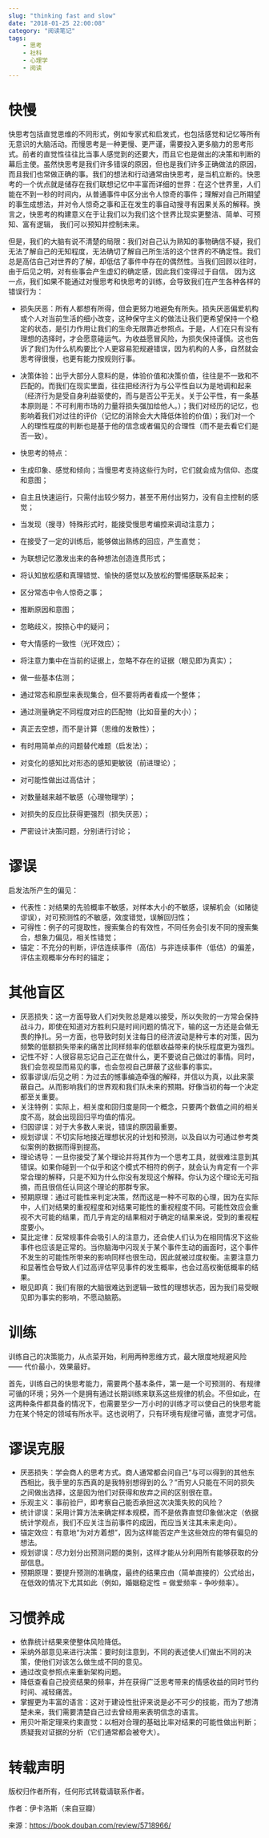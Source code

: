 ```yaml
---
slug: "thinking fast and slow"
date: "2018-01-25 22:00:08"
category: "阅读笔记"
tags:
    - 思考
    - 社科
    - 心理学
    - 阅读
---
```


# 快慢

快思考包括直觉思维的不同形式，例如专家式和启发式，也包括感觉和记忆等所有无意识的大脑活动。而慢思考是一种更慢、更严谨，需要投入更多脑力的思考形式。前者的直觉性往往比当事人感觉到的还要大，而且它也是做出的决策和判断的幕后主使。虽然快思考是我们许多错误的原因，但也是我们许多正确做法的原因，而且我们也常做正确的事。我们的想法和行动通常由快思考，是当机立断的。快思考的一个优点就是储存在我们联想记忆中丰富而详细的世界：在这个世界里，人们能在不到一秒的时间内，从普通事件中区分出令人惊奇的事件；理解对自己所期望的事生成想法，并对令人惊奇之事和正在发生的事自动搜寻有因果关系的解释。换言之，快思考的构建意义在于让我们以为我们这个世界比现实更整洁、简单、可预知、富有逻辑， 我们可以预知并控制未来。

但是，我们的大脑有说不清楚的局限：我们对自己认为熟知的事物确信不疑，我们无法了解自己的无知程度，无法确切了解自己所生活的这个世界的不确定性。我们总是高估自己对世界的了解，却低估了事件中存在的偶然性。当我们回顾以往时，由于后见之明，对有些事会产生虚幻的确定感，因此我们变得过于自信。 
因为这一点，我们如果不能通过对慢思考和快思考的训练，会导致我们在产生各种各样的错误行为：
- 损失厌恶：所有人都想有所得，但会更努力地避免有所失。损失厌恶偏爱机构或个人对当前生活的细小改变，这种保守主义的做法让我们更希望保持一个稳定的状态，是引力作用让我们的生命无限靠近参照点。于是，人们在只有没有理想的选择时，才会愿意碰运气。为收益愿冒风险，为损失保持谨慎。这也告诉了我们为什么机构要比个人更容易犯规避错误，因为机构的人多，自然就会思考得很慢，也更有能力按规则行事。
- 决策体验：出乎大部分人意料的是，体验价值和决策价值，往往是不一致和不匹配的。而我们在现实里面，往往把经济行为与公平性自以为是地调和起来（经济行为是受自身利益驱使的，而与是否公平无关。关于公平性，有一条基本原则是：不可利用市场的力量将损失强加给他人。）；我们对经历的记忆，也影响着我们对过往的评价（记忆的消除会大大降低体验的价值）；我们对一个人的理性程度的判断也是基于他的信念或者偏见的合理性（而不是去看它们是否一致）。

- 快思考的特点：
- 生成印象、感觉和倾向；当慢思考支持这些行为时，它们就会成为信仰、态度和意图；
- 自主且快速运行，只需付出较少努力，甚至不用付出努力，没有自主控制的感觉；
- 当发现（搜寻）特殊形式时，能接受慢思考编控来调动注意力；
- 在接受了一定的训练后，能够做出熟练的回应，产生直觉；
- 为联想记忆激发出来的各种想法创造连贯形式；
- 将认知放松感和真理错觉、愉快的感觉以及放松的警惕感联系起来；
- 区分常态中令人惊奇之事；
- 推断原因和意图；
- 忽略歧义，按捺心中的疑问；
- 夸大情感的一致性（光环效应）；
- 将注意力集中在当前的证据上，忽略不存在的证据（眼见即为真实）；
- 做一些基本估测；
- 通过常态和原型来表现集合，但不要将两者看成一个整体；
- 通过测量确定不同程度对应的匹配物（比如音量的大小）；
- 真正去空想，而不是计算（思维的发散性）；
- 有时用简单点的问题替代难题（启发法）；
- 对变化的感知比对形态的感知更敏锐（前进理论）；
- 对可能性做出过高估计；
- 对数量越来越不敏感（心理物理学）；
- 对损失的反应比获得更强烈（损失厌恶）；
- 严密设计决策问题，分别进行讨论；


# 谬误

启发法所产生的偏见：
- 代表性：对结果的先验概率不敏感，对样本大小的不敏感，误解机会（如赌徒谬误），对可预测性的不敏感，效度错觉，误解回归性；
- 可得性：例子的可提取性，搜索集合的有效性，不同任务会引发不同的搜索集合，想象力偏见，相关性错觉；
- 锚定：不充分的判断，评估连续事件（高估）与非连续事件（低估）的偏差，评估主观概率分布时的锚定；

# 其他盲区

- 厌恶损失：这一方面导致人们对失败总是难以接受，所以失败的一方常会保持战斗力，即使在知道对方胜利只是时间问题的情况下，输的这一方还是会做无畏的挣扎。另一方面，也导致时刻关注每日的经济波动是种亏本的对策，因为频繁的低额损失带来的痛苦比同样频率的低额收益带来的快乐程度更为强烈。
- 记性不好：人很容易忘记自己正在做什么，更不要说自己做过的事情。同时，我们会忽视显而易见的事，也会忽视自己屏蔽了这些事的事实。
- 叙事谬误/后见之明：为过去的憾事编造牵强的解释，并信以为真，以此来蒙蔽自己。从而影响我们的世界观和我们队未来的预期。好像当初的每一个决定都至关重要。
- 关注特例：实际上，相关度和回归度是同一个概念，只要两个数值之间的相关度不高，就会出现回归平均值的情况。
- 归因谬误：对于大多数人来说，错误的原因最重要。
- 规划谬误：不切实际地接近理想状况的计划和预测，以及自以为可通过参考类似案例的数据而得到提高。
- 理论诱导：一旦你接受了某个理论并将其作为一个思考工具，就很难注意到其错误。如果你碰到一个似乎和这个模式不相符的例子，就会认为肯定有一个非常合理的解释，只是不知为什么你没有发现这个解释。你认为这个理论无可指摘，而且很信任认同这个理论的那群专家。
- 预期原理：通过可能性来判定决策，然而这是一种不可取的心理，因为在实际中，人们对结果的重视程度和对结果可能性的重视程度不同。可能性效应会重视不大可能的结果，而几乎肯定的结果相对于确定的结果来说，受到的重视程度要小。
- 莫比定律：反常规事件会吸引人的注意力，还会使人们认为在相同情况下这些事件也应该是正常的。当你脑海中闪现关于某个事件生动的画面时，这个事件不发生的可能性所带来的影响同样也很生动，因此就被过度权衡。主要注意力和显著性会导致人们过高评估罕见事件的发生概率，也会过高权衡低概率的结果。
- 眼见即真：我们有限的大脑很难达到逻辑一致性的理想状态，因为我们易受眼见即为事实的影响，不愿动脑筋。


# 训练

训练自己的决策能力，从点菜开始，利用两种思维方式，最大限度地规避风险 —— 代价最小，效果最好。  
   
首先，训练自己的快思考能力，需要两个基本条件，第一是一个可预测的、有规律可循的环境；另外一个是拥有通过长期训练来联系这些规律的机会。不但如此，在这两种条件都具备的情况下，也需要至少一万小时的训练才可以使自己的快思考能力在某个特定的领域有所水平。这也说明了，只有环境有规律可循，直觉才可信。

# 谬误克服

- 厌恶损失：学会商人的思考方式。商人通常都会问自己“与可以得到的其他东西相比，我手里的东西真的是我特别想得到的么？”而穷人只能在不同的损失之间做出选择，这是因为他们对获得和放弃之间的区别很在意。
- 乐观主义：事前验尸，即考察自己能否承担这次决策失败的风险？ 
- 统计谬误：采用计算方法来确定样本规模，而不是依靠直觉印象做决定（依据统计学观点，我们不应关注当前事件的成因，而应当关注其未来走向）。
- 锚定效应：有意地“为对方着想”，因为这样能否定产生这些效应的带有偏见的想法。
- 规划谬误：尽力划分出预测问题的类别，这样才能从分利用所有能够获取的分部信息。
- 预期原理：要提升预测的准确度，最终的结果应由（简单直接的）公式给出，在低效的情况下尤其如此（例如，婚姻稳定性 = 做爱频率 - 争吵频率）。

# 习惯养成

- 依靠统计结果来使整体风险降低。
- 采纳外部意见来进行决策：要时刻注意到，不同的表述使人们做出不同的决策，使他们对该怎么做生成不同的意见。
- 通过改变参照点来重新架构问题。
- 降低查看自己投资结果的频率，并在获得广泛思考带来的情感收益的同时节约时间、减轻痛苦。
- 掌握更为丰富的语言：这对于建设性批评来说是必不可少的技能，而为了想清楚未来，我们需要清楚自己过去曾经用来表明信念的语言。
- 用贝叶斯定理来约束直觉：以相对合理的基础比率对结果的可能性做出判断；质疑我对证据的分析（它们通常都会被夸大）。

# 转载声明

版权归作者所有，任何形式转载请联系作者。

作者：伊卡洛斯（来自豆瓣）

来源：https://book.douban.com/review/5718966/